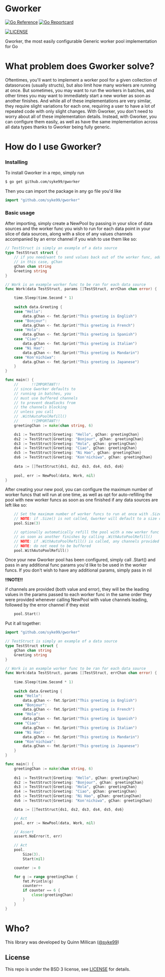 # Gworker
[![Go Reference](https://pkg.go.dev/badge/github.com/syke99/gworker.svg)](https://pkg.go.dev/github.com/syke99/gworker)
[![Go Reportcard](https://goreportcard.com/badge/github.com/syke99/gworker)](https://goreportcard.com/report/github.com/syke99/gworker)

[//]: # ([![Codecov]&#40;https://codecov.io/gh/syke99/gworker/branch/main/graph/badge.svg?token=KDYH3JO1QI&#41;]&#40;https://codecov.io/gh/syke99/gworker&#41;)
[![LICENSE](https://img.shields.io/github/license/syke99/gworker)](https://pkg.go.dev/github.com/syke99/gworker/blob/master/LICENSE)

Gworker, the most easily configurable Generic worker pool implementation for Go

What problem does Gworker solve?
=====
Oftentimes, you'll want to implement a worker pool for a given collection of datasoruces (usually structs), but also limit how many workers are running at once. But sometimes,
you may want to run the workers in batches, and other times you may want to immediately start a new worker as soon as another finishes. And while all of these implementations
are very similar, they require slight variations for each one, requiring a user to have a lot of repeated code with only slight changes. With Gworker, you don't need to worry
about all of these implementation details. Instead, with Gworker, you can configure them easily, as well as have the same implementation across all data types thanks to Gworker
being fully generic.

How do I use Gworker?
====

### Installing
To install Gworker in a repo, simply run

```bash
$ go get github.com/syke99/gworker
```

Then you can import the package in any go file you'd like

```go
import "github.com/syke99/gworker"
```

### Basic usage

After importing, simply create a NewPool by passing in your slice of data sources and the
worker func you wish to run for each data point in your slice of data sources, along with
a slice of any values channels accompanied by an error channel if you wish to use them like
so:

```go
// TestStruct is simply an example of a data source
type TestStruct struct {
	// if you need/want to send values back out of the worker func, add a value channel,
	// in this case, gChan
	gChan chan string
	Greeting string
}

// Work is an example worker func to be ran for each data source
func Work(data TestStruct, params []TestStruct, errChan chan error) {

    time.Sleep(time.Second * 1)
    
    switch data.Greeting {
    case "Hello":
        data.gChan <- fmt.Sprint("This greeting is English")
    case "Bonjour":
        data.gChan <- fmt.Sprint("This greeting is French")
    case "Hola":
        data.gChan <- fmt.Sprint("This greeting is Spanish")
    case "Ciao":
        data.gChan <- fmt.Sprint("This greeting is Italian")
    case "Ni Hao":
        data.gChan <- fmt.Sprint("This greeting is Mandarin")
    case "Kon'nichiwa":
        data.gChan <- fmt.Sprint("This greeting is Japanese")
    }
}

func main() {
    //      !!IMPORTANT!! 
    // since Gworker defaults to
    // running in batches, you 
    // must use buffered channels
    // to prevent deadlocks from
    // the channels blocking 
    // unless you call 
    // .WithAutoPoolRefill()
    //      !!IMPORTANT!! 
    greetingChan := make(chan string, 6)

    ds1 := TestStruct{Greeting: "Hello", gChan: greetingChan}
    ds2 := TestStruct{Greeting: "Bonjour", gChan: greetingChan}
    ds3 := TestStruct{Greeting: "Hola", gChan: greetingChan}
    ds4 := TestStruct{Greeting: "Ciao", gChan: greetingChan}
    ds5 := TestStruct{Greeting: "Ni Hao", gChan: greetingChan}
    ds6 := TestStruct{Greeting: "Kon'nichiwa", gChan: greetingChan}
    
    data := []TestStruct{ds1, ds2, ds3, ds4, ds5, ds6}
   
    pool, err := NewPool(data, Work, nil)
}
```

After creating your new pool, you can configure the maximum number of worker funcs
that will run at one time, as well as opt for auto-refilling the pool with new worker
funcs as soon as one finished if any data sources are left like so:

```go
    // Set the maximum number of worker funcs to run at once with .Size()
    // NOTE: if .Size() is not called, Gworker will default to a size of 5
    pool.Size(3)

    // optionally automatically refill the pool with a new worker func 
    // as soon as another finishes by calling .WithAutoPoolRefill()
    // NOTE: if .WithAutoPoolRefill() is called, any channels provided
    // NOTE: do not need to be buffered
    pool.WithAutoPoolRefill()
```

Once your new Gworker pool has been configured, simply call .Start() and pass in any
additional func params you'd like to be used in the worker funcs. If you don't wish
to have any additional params, simply pass in nil

**!!NOTE!!**

if channels are provided (both value and error), they will be the leading values in the
params passed to each worker func in the same order they were provided whenever calling
NewPool with value channels leading, followed by the error channel if they exist

```go
    pool.Start()
```

Put it all together:

```go
import "github.com/syke99/gworker"

// TestStruct is simply an example of a data source
type TestStruct struct {
    gChan chan string
    Greeting string
}

// Work is an example worker func to be ran for each data source
func Work(data TestStruct, params []TestStruct, errChan chan error) {
	
    time.Sleep(time.Second * 1)
    
    switch data.Greeting {
    case "Hello":
	    data.gChan <- fmt.Sprint("This greeting is English")
    case "Bonjour":
        data.gChan <- fmt.Sprint("This greeting is French")
    case "Hola":
        data.gChan <- fmt.Sprint("This greeting is Spanish")
    case "Ciao":
        data.gChan <- fmt.Sprint("This greeting is Italian")
    case "Ni Hao":
        data.gChan <- fmt.Sprint("This greeting is Mandarin")
    case "Kon'nichiwa":
	    data.gChan <- fmt.Sprint("This greeting is Japanese")
    }
}

func main() {
    greetingChan := make(chan string, 6)
	
	ds1 := TestStruct{Greeting: "Hello", gChan: greetingChan}
	ds2 := TestStruct{Greeting: "Bonjour", gChan: greetingChan}
	ds3 := TestStruct{Greeting: "Hola", gChan: greetingChan}
	ds4 := TestStruct{Greeting: "Ciao", gChan: greetingChan}
	ds5 := TestStruct{Greeting: "Ni Hao", gChan: greetingChan}
	ds6 := TestStruct{Greeting: "Kon'nichiwa", gChan: greetingChan}

	data := []TestStruct{ds1, ds2, ds3, ds4, ds5, ds6}

	// Act
	pool, err := NewPool(data, Work, nil)

	// Assert
	assert.NoError(t, err)

	// Act
	pool.
		Size(3).
		Start(nil)

	counter := 0

	for g := range greetingChan {
		fmt.Println(g)
		counter++
		if counter == 6 {
			close(greetingChan)
		}
	}
}
```

Who?
====

This library was developed by Quinn Millican ([@syke99](https://github.com/syke99))


## License

This repo is under the BSD 3 license, see [LICENSE](../LICENSE) for details.
